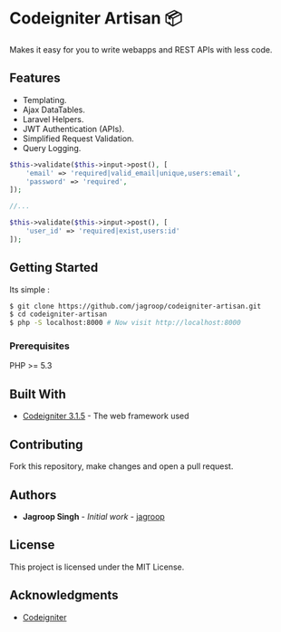 # Codeigniter Artisan :package:

Makes it easy for you to write webapps and REST APIs with less code.

## Features

- Templating.
- Ajax DataTables.
- Laravel Helpers.
- JWT Authentication (APIs).
- Simplified Request Validation.
- Query Logging.

```php
$this->validate($this->input->post(), [
	'email' => 'required|valid_email|unique,users:email',
	'password' => 'required',
]);

//...

$this->validate($this->input->post(), [
	'user_id' => 'required|exist,users:id'
]);
```

## Getting Started

Its simple :

```bash
$ git clone https://github.com/jagroop/codeigniter-artisan.git
$ cd codeigniter-artisan
$ php -S localhost:8000 # Now visit http://localhost:8000
```

### Prerequisites

PHP >= 5.3


## Built With

* [Codeigniter 3.1.5](https://codeigniter.com/) - The web framework used

## Contributing

Fork this repository, make changes and open a pull request.
 

## Authors

* **Jagroop Singh** - *Initial work* - [jagroop](https://github.com/jagroop)


## License

This project is licensed under the MIT License.

## Acknowledgments

* [Codeigniter](https://codeigniter.com)
